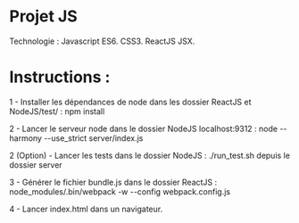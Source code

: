 # Projet JS

Technologie : 
Javascript ES6.
CSS3.
ReactJS JSX.

# Instructions :
1 - Installer les dépendances de node dans les dossier ReactJS et NodeJS/test/ :
npm install

2 - Lancer le serveur node dans le dossier NodeJS localhost:9312 :
node --harmony --use_strict server/index.js

2 (Option) - Lancer les tests dans le dossier NodeJS : 
./run_test.sh depuis le dossier server

3 - Générer le fichier bundle.js dans le dossier ReactJS :
node_modules/.bin/webpack -w --config webpack.config.js

4 - Lancer index.html dans un navigateur.

